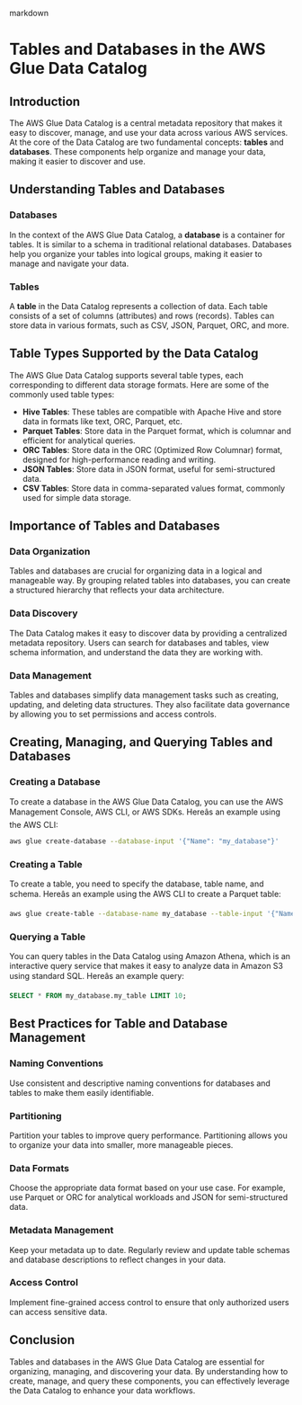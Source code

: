 markdown
# Tables and Databases in the AWS Glue Data Catalog

## Introduction

The AWS Glue Data Catalog is a central metadata repository that makes it easy to discover, manage, and use your data across various AWS services. At the core of the Data Catalog are two fundamental concepts: **tables** and **databases**. These components help organize and manage your data, making it easier to discover and use.

## Understanding Tables and Databases

### Databases

In the context of the AWS Glue Data Catalog, a **database** is a container for tables. It is similar to a schema in traditional relational databases. Databases help you organize your tables into logical groups, making it easier to manage and navigate your data.

### Tables

A **table** in the Data Catalog represents a collection of data. Each table consists of a set of columns (attributes) and rows (records). Tables can store data in various formats, such as CSV, JSON, Parquet, ORC, and more. 

## Table Types Supported by the Data Catalog

The AWS Glue Data Catalog supports several table types, each corresponding to different data storage formats. Here are some of the commonly used table types:

- **Hive Tables**: These tables are compatible with Apache Hive and store data in formats like text, ORC, Parquet, etc.
- **Parquet Tables**: Store data in the Parquet format, which is columnar and efficient for analytical queries.
- **ORC Tables**: Store data in the ORC (Optimized Row Columnar) format, designed for high-performance reading and writing.
- **JSON Tables**: Store data in JSON format, useful for semi-structured data.
- **CSV Tables**: Store data in comma-separated values format, commonly used for simple data storage.

## Importance of Tables and Databases

### Data Organization

Tables and databases are crucial for organizing data in a logical and manageable way. By grouping related tables into databases, you can create a structured hierarchy that reflects your data architecture.

### Data Discovery

The Data Catalog makes it easy to discover data by providing a centralized metadata repository. Users can search for databases and tables, view schema information, and understand the data they are working with.

### Data Management

Tables and databases simplify data management tasks such as creating, updating, and deleting data structures. They also facilitate data governance by allowing you to set permissions and access controls.

## Creating, Managing, and Querying Tables and Databases

### Creating a Database

To create a database in the AWS Glue Data Catalog, you can use the AWS Management Console, AWS CLI, or AWS SDKs. Hereâs an example using the AWS CLI:

```sh
aws glue create-database --database-input '{"Name": "my_database"}'
```

### Creating a Table

To create a table, you need to specify the database, table name, and schema. Hereâs an example using the AWS CLI to create a Parquet table:

```sh
aws glue create-table --database-name my_database --table-input '{"Name": "my_table", "StorageDescriptor": {"Columns": [{"Name": "id", "Type": "int"}, {"Name": "name", "Type": "string"}], "Location": "s3://my-bucket/my-data/", "InputFormat": "org.apache.hadoop.hive.ql.io.parquet.MapredParquetInputFormat", "OutputFormat": "org.apache.hadoop.hive.ql.io.parquet.MapredParquetOutputFormat", "SerdeInfo": {"SerializationLibrary": "org.apache.hadoop.hive.ql.io.parquet.serde.ParquetHiveSerDe"}}}'
```

### Querying a Table

You can query tables in the Data Catalog using Amazon Athena, which is an interactive query service that makes it easy to analyze data in Amazon S3 using standard SQL. Hereâs an example query:

```sql
SELECT * FROM my_database.my_table LIMIT 10;
```

## Best Practices for Table and Database Management

### Naming Conventions

Use consistent and descriptive naming conventions for databases and tables to make them easily identifiable.

### Partitioning

Partition your tables to improve query performance. Partitioning allows you to organize your data into smaller, more manageable pieces.

### Data Formats

Choose the appropriate data format based on your use case. For example, use Parquet or ORC for analytical workloads and JSON for semi-structured data.

### Metadata Management

Keep your metadata up to date. Regularly review and update table schemas and database descriptions to reflect changes in your data.

### Access Control

Implement fine-grained access control to ensure that only authorized users can access sensitive data.

## Conclusion

Tables and databases in the AWS Glue Data Catalog are essential for organizing, managing, and discovering your data. By understanding how to create, manage, and query these components, you can effectively leverage the Data Catalog to enhance your data workflows.

